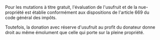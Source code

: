 Pour les mutations à titre gratuit, l'évaluation de l'usufruit et de la nue-propriété est établie conformément aux dispositions de l'article 669 du code général des impôts.

Toutefois, la donation avec réserve d'usufruit au profit du donateur donne droit au même émolument que celle qui porte sur la pleine propriété.
